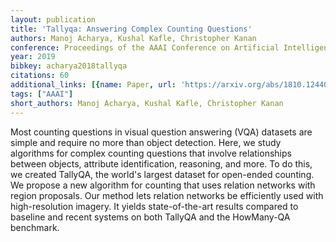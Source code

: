 ```yaml
---
layout: publication
title: 'Tallyqa: Answering Complex Counting Questions'
authors: Manoj Acharya, Kushal Kafle, Christopher Kanan
conference: Proceedings of the AAAI Conference on Artificial Intelligence
year: 2019
bibkey: acharya2018tallyqa
citations: 60
additional_links: [{name: Paper, url: 'https://arxiv.org/abs/1810.12440'}]
tags: ["AAAI"]
short_authors: Manoj Acharya, Kushal Kafle, Christopher Kanan
---
```

Most counting questions in visual question answering (VQA) datasets are
simple and require no more than object detection. Here, we study algorithms for
complex counting questions that involve relationships between objects,
attribute identification, reasoning, and more. To do this, we created TallyQA,
the world's largest dataset for open-ended counting. We propose a new algorithm
for counting that uses relation networks with region proposals. Our method lets
relation networks be efficiently used with high-resolution imagery. It yields
state-of-the-art results compared to baseline and recent systems on both
TallyQA and the HowMany-QA benchmark.